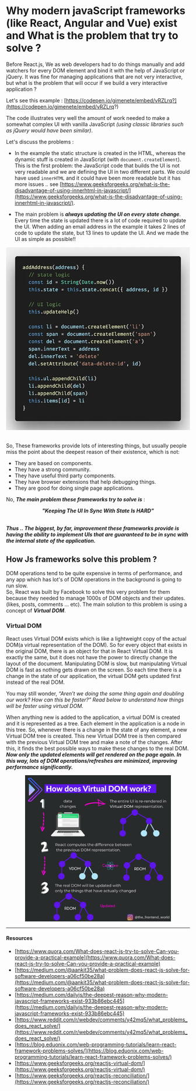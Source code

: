 # Why modern javaScript frameworks (like React, Angular and Vue) exist and What is the problem that try to solve ?

Before React.js, We as web developers had to do things manually and add watchers for every DOM element and bind it with the help of JavaScript or jQuery.
It was fine for managing applications that are not very interactive, but what is the problem that will occur if we build a very interactive application ?

Let's see this example : [https://codepen.io/gimenete/embed/vRZLrq?](https://codepen.io/gimenete/embed/vRZLrq?)

The code illustrates very well the amount of work needed to make a somewhat complex UI with vanilla JavaScript _*(using classic libraries such as jQuery would have been similar)*_.

Let's discuss the problems :

- In the example the static structure is created in the HTML, whereas the dynamic stuff is created in JavaScript (with `document.createElement`). This is the first problem: the JavaScript code that builds the UI is not very readable and we are defining the UI in two different parts. We could have used `innerHTML` and it could have been more readable but it has more issues .. see [https://www.geeksforgeeks.org/what-is-the-disadvantage-of-using-innerhtml-in-javascript/](https://www.geeksforgeeks.org/what-is-the-disadvantage-of-using-innerhtml-in-javascript/).

- The main problem is **_always updating the UI on every state change_**. Every time the state is updated there is a lot of code required to update the UI. When adding an email address in the example it takes 2 lines of code to update the state, but 13 lines to update the UI. And we made the UI as simple as possible!!

<div align="center"><img src="assets/state-change.webp"/></div>
<br/>

So, These frameworks provide lots of interesting things, but usually people miss the point about the deepest reason of their existence, which is not:

- They are based on components.
- They have a strong community.
- They have useful third party components.
- They have browser extensions that help debugging things.
- They are good for doing single page applications.

No, **_The main problem these frameworks try to solve is_** :

<div align="center"><i><b>"Keeping The UI In Sync With State Is HARD"</b></i></div>

<br/>

**_Thus .. The biggest, by far, improvement these frameworks provide is having the ability to implement UIs that are guaranteed to be in sync with the internal state of the application._**

## How Js frameworks solve this problem ?

DOM operations tend to be quite expensive in terms of performance, and any app which has lot's of DOM operations in the background is going to run slow.<br/>
So, React was built by Facebook to solve this very problem for them because they needed to manage 1000s of DOM objects and their updates. (likes, posts, comments ... etc).
The main solution to this problem is using a concept of **_Virtual DOM_**.

### Virtual DOM

React uses Virtual DOM exists which is like a lightweight copy of the actual DOM(a virtual representation of the DOM). So for every object that exists in the original DOM, there is an object for that in React Virtual DOM. It is exactly the same, but it does not have the power to directly change the layout of the document. Manipulating DOM is slow, but manipulating Virtual DOM is fast as nothing gets drawn on the screen. So each time there is a change in the state of our application, the virtual DOM gets updated first instead of the real DOM.

You may still wonder, _*“Aren’t we doing the same thing again and doubling our work? How can this be faster?” Read below to understand how things will be faster using virtual DOM.*_

When anything new is added to the application, a virtual DOM is created and it is represented as a tree. Each element in the application is a node in this tree. So, whenever there is a change in the state of any element, a new Virtual DOM tree is created. This new Virtual DOM tree is then compared with the previous Virtual DOM tree and make a note of the changes. After this, it finds the best possible ways to make these changes to the real DOM. **_Now only the updated elements will get rendered on the page again. In this way, lots of DOM operations/refreshes are minimized, improving performance significantly._**

<div align="center"><img src="assets/vdom.gif" width="400" height="400"/></div>

<hr />

#### Resources

- [https://www.quora.com/What-does-react-js-try-to-solve-Can-you-provide-a-practical-example](https://www.quora.com/What-does-react-js-try-to-solve-Can-you-provide-a-practical-example)
- [https://medium.com/@aankit35/what-problem-does-react-js-solve-for-software-developers-a06cf50be28a](https://medium.com/@aankit35/what-problem-does-react-js-solve-for-software-developers-a06cf50be28a)
- [https://medium.com/dailyjs/the-deepest-reason-why-modern-javascript-frameworks-exist-933b86ebc445](https://medium.com/dailyjs/the-deepest-reason-why-modern-javascript-frameworks-exist-933b86ebc445)
- [https://www.reddit.com/r/webdev/comments/y42mq5/what_problems_does_react_solve/](https://www.reddit.com/r/webdev/comments/y42mq5/what_problems_does_react_solve/)
- [https://blog.eduonix.com/web-programming-tutorials/learn-react-framework-problems-solves/](https://blog.eduonix.com/web-programming-tutorials/learn-react-framework-problems-solves/)
- [https://www.geeksforgeeks.org/reactjs-virtual-dom/](https://www.geeksforgeeks.org/reactjs-virtual-dom/)
- [https://www.geeksforgeeks.org/reactjs-reconciliation/](https://www.geeksforgeeks.org/reactjs-reconciliation/)
